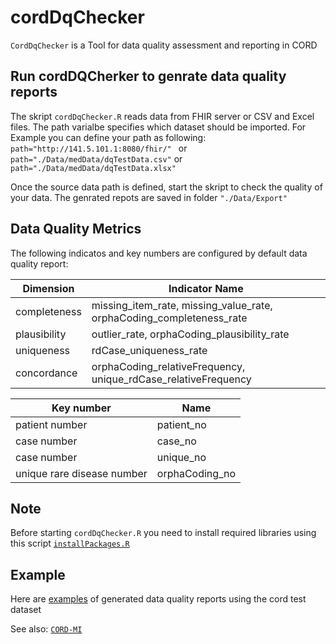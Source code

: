 # cordDqChecker
`CordDqChecker` is a Tool for data quality assessment and reporting in CORD

## Run cordDQCherker to genrate data quality reports

The skript `cordDqChecker.R` reads data from FHIR server or CSV and Excel files. The path varialbe specifies which dataset should be imported.
For Example you can define your path as following:
```path="http://141.5.101.1:8080/fhir/" ```
or
``` path="./Data/medData/dqTestData.csv" ```
or
``` path="./Data/medData/dqTestData.xlsx" ```

Once the source data path is defined, start the skript to check the quality of your data. 
The genrated repots are saved in folder ``` "./Data/Export" ```

## Data Quality Metrics

The following indicatos and key numbers are configured by default data quality report:

| Dimension  | Indicator Name|
| ------------- | ------------- |
| completeness  | missing_item_rate, missing_value_rate, orphaCoding_completeness_rate  |
| plausibility  | outlier_rate, orphaCoding_plausibility_rate |
| uniqueness | rdCase_uniqueness_rate|
| concordance | orphaCoding_relativeFrequency, unique_rdCase_relativeFrequency|


| Key number  | Name |
| ------------- | ------------- |
| patient number  |   patient_no|
| case number  |  case_no|
| case number  |   unique_no|
| unique rare disease number  |   orphaCoding_no|

## Note

Before starting `cordDqChecker.R` you need to install required libraries using this script [`installPackages.R`]( https://github.com/KaisTahar/cordDqChecker/blob/master/R/installPackages.R )

## Example

Here are [examples](https://github.com/KaisTahar/cordDqChecker/tree/master/Data/Export) of generated data quality reports using the cord test dataset

See also: [`CORD-MI`](https://www.medizininformatik-initiative.de/de/CORD)

